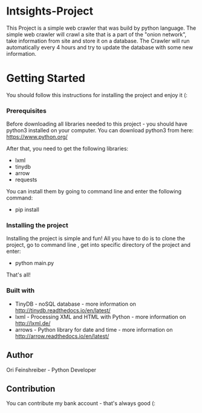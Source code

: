 # Intsights-Project #

This Project is a simple web crawler that was build by python language.
The simple web crawler will crawl a site that is a part of the "onion network", take information from site and store it on a database.
The Crawler will run automatically every 4 hours and try to update the database with some new information.



# Getting Started #
You should follow this instructions for installing the project and enjoy it (:
 
### Prerequisites ###
Before downloading all libraries needed to this project - you should have python3 installed on your computer.
You can download python3 from here: https://www.python.org/

After that, you need to get the following libraries:
  - lxml
  - tinydb
  - arrow
  - requests
 
You can install them by going to command line and enter the following command:

  - pip install <Name Of Library>




### Installing the project ###
Installing the project is simple and fun!
All you have to do is to clone the project, go to command line , get into specific directory of the project  and enter:
  - python main.py
  
    
That's all!


### Built with ###
  - TinyDB - noSQL database  - more information on http://tinydb.readthedocs.io/en/latest/
  - lxml - Processing XML and HTML with Python -  more information on http://lxml.de/
  - arrows - Python library for date and time - more information on http://arrow.readthedocs.io/en/latest/
  
## Author ##
 Ori Feinshreiber - Python Developer

## Contribution ##

You can contribute my bank account - that's always good (:



